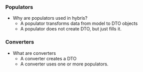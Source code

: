 ### Populators
- Why are populators used in hybris?
    - A populator transforms data from model to DTO objects
    - A populator does not create DTO, but just fills it.

### Converters 
- What are converters
    - A converter creates a DTO 
    - A converter uses one or more populators.    
